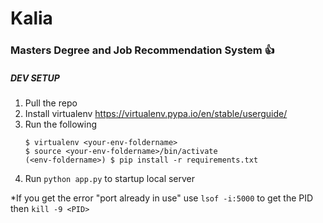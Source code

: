 # Kalia
### Masters Degree and Job Recommendation System :+1:

##### DEV SETUP
  1. Pull the repo
  2. Install virtualenv https://virtualenv.pypa.io/en/stable/userguide/
  3. Run the following
      ```
      $ virtualenv <your-env-foldername>
      $ source <your-env-foldername>/bin/activate
      (<env-foldername>) $ pip install -r requirements.txt
      ```
  4. Run ```python app.py``` to startup local server


*If you get the error "port already in use" use ```lsof -i:5000``` to get the PID then ```kill -9 <PID>```

